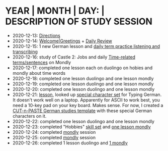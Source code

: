 # YEAR | MONTH | DAY: | DESCRIPTION OF STUDY SESSION 

* 2020-12-13: [Directions](https://github.com/EO4wellness/T-I-L/blob/main/polyglot/aleman/directions.md)<br>
* 2020-12-14: [Welcome|Greetings](https://github.com/EO4wellness/T-I-L/blob/main/polyglot/aleman/welcome.md) + [Daily Review](https://github.com/EO4wellness/T-I-L/blob/main/polyglot/aleman/study-logs/2020-12-14.md)<br>
* 2020-12-15: 1 new German lesson and [daily term practice listening and transcribing](https://github.com/EO4wellness/T-I-L/blob/main/polyglot/aleman/study-logs/2020-12-15.md)<br>
* 2020-12-16: study of Castle 2: Jobs and daily [Time-related terms/sentences](https://github.com/EO4wellness/T-I-L/blob/main/polyglot/aleman/study-logs/2020-12-16.md) on Mondly<br>
* 2020-12-17: completed one lesson each on duolingo on hobies and mondly about time words <br>
* 2020-12-18: completed one lesson duolingo and one lesson mondly <br>
* 2020-12-19: completed one lesson duolingo and one lesson mondly <br>
* 2020-12-20: completed one lesson duolingo and one lesson mondly <br>
* 2020-12-21: [lesson](https://github.com/EO4wellness/T-I-L/blob/main/polyglot/aleman/study-sessions/2020-12-21.md), looked up [special character set](https://github.com/EO4wellness/T-I-L/blob/main/polyglot/aleman/special-characters.md) for Typing German.  It doesn't work well on a laptop.  Apparently for ASCII to work best, you need a 10-key pad on your key board. Makes sense.  For now, I created a [CUT-n-PASTE German studies template](https://github.com/EO4wellness/T-I-L/blob/main/polyglot/aleman/special-characters.md) with these special German characters on it. 
* 2020-12-22: completed one lesson duolingo and one lesson mondly<br>
* 2020-12-23: completed "Hobbies" [skill set](https://github.com/EO4wellness/T-I-L/blob/main/polyglot/aleman/images/2020-12-23-Castle1-Hobbies-Level3.png) and [one lesson mondly](https://github.com/EO4wellness/T-I-L/blob/main/polyglot/aleman/study-sessions/2020-12-23.md)<br>
* 2020-12-24: completed [mondly](https://github.com/EO4wellness/T-I-L/tree/main/polyglot/aleman/study-sessions) session 
* 2020-12-25: completed [mondly](https://github.com/EO4wellness/T-I-L/blob/main/polyglot/aleman/study-sessions/2020-12-25.md) session 
* 2020-12-26: completed 1 lesson duolingo and [1 mondly](https://github.com/EO4wellness/T-I-L/blob/main/polyglot/aleman/study-sessions/2020-12-26-study-session.md)
